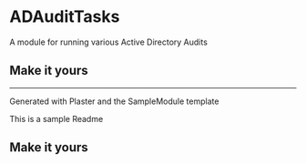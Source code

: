 # ADAuditTasks

A module for running various Active Directory Audits

## Make it yours

---
Generated with Plaster and the SampleModule template


This is a sample Readme

## Make it yours
